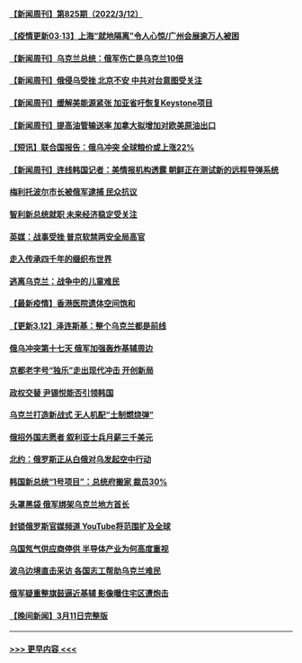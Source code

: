 #### [【新闻周刊】第825期（2022/3/12）](../pages/prog202/a103372397.md?t=03131006) 
#### [【疫情更新03·13】上海“就地隔离”令人心惊/广州会展逾万人被困](../pages/prog202/a103360523.md?t=03131006) 
#### [【新闻周刊】乌克兰总统：俄军伤亡是乌克兰10倍](../pages/prog202/a103372386.md?t=03131006) 
#### [【新闻周刊】俄侵乌受挫 北京不安 中共对台意图受关注](../pages/prog202/a103372310.md?t=03131006) 
#### [【新闻周刊】缓解美能源紧张 加亚省吁恢复Keystone项目](../pages/prog202/a103370353.md?t=03131006) 
#### [【新闻周刊】提高油管输送率 加拿大拟增加对欧美原油出口](../pages/prog202/a103371385.md?t=03131006) 
#### [【短讯】联合国报告：俄乌冲突 全球粮价或上涨22%](../pages/prog202/a103372317.md?t=03131006) 
#### [【新闻周刊】连线韩国记者：美情报机构透露 朝鲜正在测试新的远程导弹系统](../pages/prog202/a103372308.md?t=03131006) 
#### [梅利托波尔市长被俄军逮捕 民众抗议](../pages/prog202/a103372301.md?t=03131006) 
#### [智利新总统就职 未来经济稳定受关注](../pages/prog202/a103372293.md?t=03131006) 
#### [英媒：战事受挫 普京软禁两安全局高官](../pages/prog202/a103372217.md?t=03131006) 
#### [走入传承四千年的缀织布世界](../pages/prog202/a103372212.md?t=03131006) 
#### [逃离乌克兰：战争中的儿童难民](../pages/prog202/a103372055.md?t=03131006) 
#### [【最新疫情】香港医院遗体空间饱和](../pages/prog202/a103372036.md?t=03131006) 
#### [【更新3.12】泽连斯基：整个乌克兰都是前线](../pages/prog202/a103371719.md?t=03131006) 
#### [俄乌冲突第十七天 俄军加强轰炸基辅周边](../pages/prog202/a103372032.md?t=03131006) 
#### [京都老字号“独乐”走出现代冲击 开创新局](../pages/prog202/a103371969.md?t=03131006) 
#### [政权交替 尹锡悦能否引领韩国](../pages/prog202/a103371963.md?t=03131006) 
#### [乌克兰打造新战式 无人机配“土制燃烧弹”](../pages/prog202/a103371846.md?t=03131006) 
#### [俄招外国志愿者 叙利亚士兵月薪三千美元](../pages/prog202/a103371825.md?t=03131006) 
#### [北约：俄罗斯正从白俄对乌发起空中行动](../pages/prog202/a103371803.md?t=03131006) 
#### [韩国新总统“1号项目”：总统府搬家 裁员30%](../pages/prog202/a103371790.md?t=03131006) 
#### [头罩黑袋 俄军绑架乌克兰地方首长](../pages/prog202/a103371746.md?t=03131006) 
#### [封锁俄罗斯官媒频道 YouTube将范围扩及全球](../pages/prog202/a103371736.md?t=03131006) 
#### [乌国氖气供应商停供 半导体产业为何高度重视](../pages/prog202/a103371698.md?t=03131006) 
#### [波乌边境直击采访 各国志工帮助乌克兰难民](../pages/prog202/a103371299.md?t=03131006) 
#### [俄军疑重整旗鼓逼近基辅 影像曝住宅区遭炮击](../pages/prog202/a103371584.md?t=03131006) 
#### [【晚间新闻】3月11日完整版](../pages/prog202/a103371561.md?t=03131006) 

----
#### [ >>> 更早内容 <<< ](../indexes/prog202-earlier.md)
